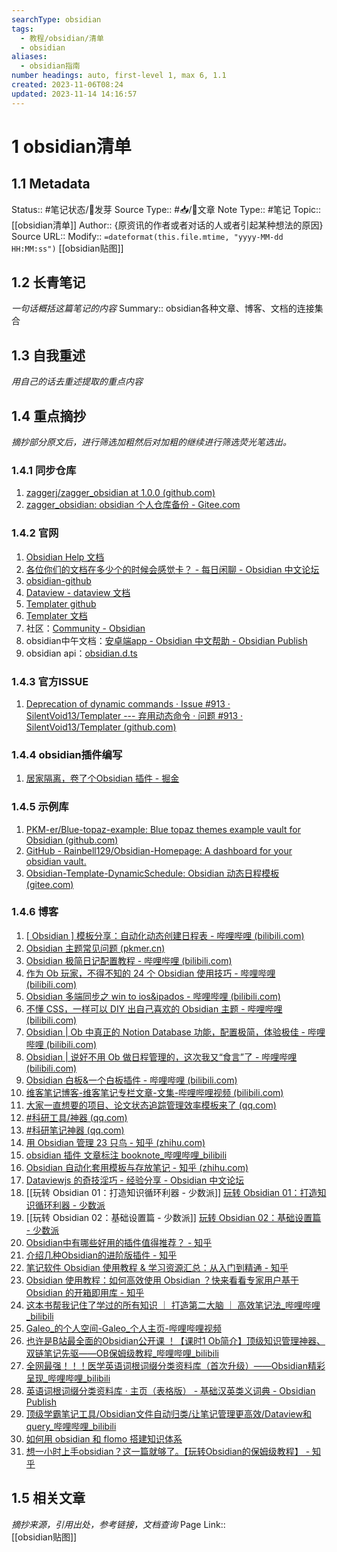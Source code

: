 ```yaml
---
searchType: obsidian
tags:
  - 教程/obsidian/清单
  - obsidian
aliases:
  - obsidian指南
number headings: auto, first-level 1, max 6, 1.1
created: 2023-11-06T08:24
updated: 2023-11-14 14:16:57
---
```

# 1 obsidian清单
## 1.1 Metadata
Status::    #笔记状态/🌱发芽
Source Type::  #📥/📰️文章
Note Type::  #笔记
Topic:: [[obsidian清单]]
Author:: {原资讯的作者或者对话的人或者引起某种想法的原因}
Source URL:: 
Modify:: `=dateformat(this.file.mtime, "yyyy-MM-dd HH:MM:ss")`
[[obsidian贴图]]
## 1.2 长青笔记
*一句话概括这篇笔记的内容*
Summary:: obsidian各种文章、博客、文档的连接集合

## 1.3 自我重述
*用自己的话去重述提取的重点内容*


## 1.4 重点摘抄
*摘抄部分原文后，进行筛选加粗然后对加粗的继续进行筛选荧光笔选出。*
### 1.4.1 同步仓库
1. [zaggerj/zagger_obsidian at 1.0.0 (github.com)](https://github.com/zaggerj/zagger_obsidian/tree/1.0.0)
2. [zagger_obsidian: obsidian 个人仓库备份 - Gitee.com](https://gitee.com/zaggerzj/zagger_obsidian/tree/1.0.0/)
### 1.4.2 官网
 1. [Obsidian Help 文档](https://help.obsidian.md/Editing+and+formatting/Properties)
 2. [各位你们的文档在多少个的时候会感觉卡？ - 每日闲聊 - Obsidian 中文论坛](https://forum-zh.obsidian.md/t/topic/4435/13)
 3. [obsidian-github](https://github.com/blacksmithgu/obsidian-dataview)
 4. [Dataview - dataview 文档](https://blacksmithgu.github.io/obsidian-dataview/)
 5. [Templater  github](https://github.com/SilentVoid13/Templater)
 6.  [Templater 文档](https://silentvoid13.github.io/Templater/internal-functions/internal-modules/file-module.html#tpfilefind_tfilefilename-string)
 7. 社区：[Community - Obsidian](https://obsidian.md/community)
 8. obsidian中午文档：[安卓端app - Obsidian 中文帮助 - Obsidian Publish](https://publish.obsidian.md/help-zh/Obsidian/%E5%AE%89%E5%8D%93%E7%AB%AFapp)
 9. obsidian api：[obsidian.d.ts](https://github.com/obsidianmd/obsidian-api/blob/master/obsidian.d.ts#L3871)
### 1.4.3 官方ISSUE
1. [Deprecation of dynamic commands · Issue #913 · SilentVoid13/Templater --- 弃用动态命令 · 问题 #913 · SilentVoid13/Templater (github.com)](https://github.com/SilentVoid13/Templater/issues/913)

### 1.4.4 obsidian插件编写
1. [居家隔离，卷了个Obsidian 插件 - 掘金](https://juejin.cn/post/7085563874086223903)
### 1.4.5 示例库
1. [PKM-er/Blue-topaz-example: Blue topaz themes example vault for Obsidian (github.com)](https://github.com/PKM-er/Blue-topaz-example)
2. [GitHub - Rainbell129/Obsidian-Homepage: A dashboard for your obsidian vault.](https://github.com/Rainbell129/Obsidian-Homepage)
3. [Obsidian-Template-DynamicSchedule: Obsidian 动态日程模板 (gitee.com)](https://gitee.com/goblincwl/Obsidian-Template-DynamicSchedule)
### 1.4.6 博客
1. [[ Obsidian ] 模板分享：自动化动态创建日程表 - 哔哩哔哩 (bilibili.com)](https://www.bilibili.com/read/cv23768479/)
2. [Obsidian 主题常见问题 (pkmer.cn)](https://pkmer.cn/Pkmer-Docs/10-obsidian/obsidian%E5%B8%B8%E8%A7%81%E9%97%AE%E9%A2%98%E6%B1%87%E6%80%BB/obsidian%E4%B8%BB%E9%A2%98%E5%B8%B8%E8%A7%81%E9%97%AE%E9%A2%98/)
3. [Obsidian 极简日记配置教程 - 哔哩哔哩 (bilibili.com)](https://www.bilibili.com/read/cv21481911/)
4. [作为 Ob 玩家，不得不知的 24 个 Obsidian 使用技巧 - 哔哩哔哩 (bilibili.com)](https://www.bilibili.com/read/cv18547773/)
5. [Obsidian 多端同步之 win to ios&ipados - 哔哩哔哩 (bilibili.com)](https://www.bilibili.com/read/cv18681675/)
6. [不懂 CSS，一样可以 DIY 出自己喜欢的 Obsidian 主题 - 哔哩哔哩 (bilibili.com)](https://www.bilibili.com/read/cv19043175/)
7. [Obsidian | Ob 中真正的 Notion Database 功能，配置极简，体验极佳 - 哔哩哔哩 (bilibili.com)](https://www.bilibili.com/read/cv19518130/)
8. [Obsidian | 说好不用 Ob 做日程管理的，这次我又“食言”了 - 哔哩哔哩 (bilibili.com)](https://www.bilibili.com/read/cv19526990/)
9. [Obsidian 白板&一个白板插件 - 哔哩哔哩 (bilibili.com)](https://www.bilibili.com/read/cv20661353/)
10. [维客笔记博客-维客笔记专栏文章-文集-哔哩哔哩视频 (bilibili.com)](https://space.bilibili.com/305034274/article)
11. [大家一直想要的项目、论文状态追踪管理效率模板来了 (qq.com)](https://mp.weixin.qq.com/s?__biz=MzI4NDQ4NjU0MA==&mid=2247751446&idx=1&sn=aa6012807e4744e4ae393a57b91982da&chksm=ebf7e9f5dc8060e3063e6ac403a13e4989ac564f3e0959dc9ba990feae657572deb273323cb6&scene=27)
12. [#科研工具/神器 (qq.com)](https://mp.weixin.qq.com/mp/appmsgalbum?__biz=MzI4NDQ4NjU0MA==&action=getalbum&album_id=1500675956766736385&scene=173&from_msgid=2247751446&from_itemidx=1&count=3&nolastread=1#wechat_redirect)
13. [#科研笔记神器 (qq.com)](https://mp.weixin.qq.com/mp/appmsgalbum?__biz=MzI4NDQ4NjU0MA==&action=getalbum&album_id=2336961249412284416&scene=173&from_msgid=2247751446&from_itemidx=1&count=3&nolastread=1#wechat_redirect)
14. [用 Obsidian 管理 23 只鸟 - 知乎 (zhihu.com)](https://zhuanlan.zhihu.com/p/486882929)
15. [obsidian 插件 文章标注 booknote\_哔哩哔哩\_bilibili](https://www.bilibili.com/video/BV1JW4y1e7Xv/?spm_id_from=pageDriver&vd_source=af94dc11f0a1751ebb3c2090844ad9f6)
16. [Obsidian 自动化套用模板与存放笔记 - 知乎 (zhihu.com)](https://zhuanlan.zhihu.com/p/544827131)
17. [Dataviewjs 的奇技淫巧 - 经验分享 - Obsidian 中文论坛](https://forum-zh.obsidian.md/t/topic/5954/67)
18. [[玩转 Obsidian 01：打造知识循环利器 - 少数派]] [玩转 Obsidian 01：打造知识循环利器 - 少数派](https://sspai.com/post/62414)
19. [[玩转 Obsidian 02：基础设置篇 - 少数派]] [玩转 Obsidian 02：基础设置篇 - 少数派](https://sspai.com/post/63481)
20. [Obsidian中有哪些好用的插件值得推荐？ - 知乎](https://www.zhihu.com/question/497487995/answer/3097956845?utm_id=0)
21. [介绍几种Obsidian的进阶版插件 - 知乎](https://zhuanlan.zhihu.com/p/580851046)
22. [笔记软件 Obsidian 使用教程 & 学习资源汇总：从入门到精通 - 知乎](https://zhuanlan.zhihu.com/p/619960525)
23. [Obsidian 使用教程：如何高效使用 Obsidian ？快来看看专家用户基于 Obsidian 的开箱即用库 - 知乎](https://zhuanlan.zhihu.com/p/619967023)
24. [这本书帮我记住了学过的所有知识 ｜ 打造第二大脑 ｜ 高效笔记法\_哔哩哔哩\_bilibili](https://www.bilibili.com/video/BV1gH4y1U7Cv/?vd_source=af94dc11f0a1751ebb3c2090844ad9f6)
25. [Galeo\_的个人空间-Galeo\_个人主页-哔哩哔哩视频](https://space.bilibili.com/3493298721261904)
26. [也许是B站最全面的Obsidian公开课 ！【课时1 Ob简介】顶级知识管理神器、双链笔记先驱——OB保姆级教程\_哔哩哔哩\_bilibili](https://www.bilibili.com/video/BV1H44y1n71k/?spm_id_from=333.788.recommend_more_video.14&vd_source=af94dc11f0a1751ebb3c2090844ad9f6)
27. [全网最强！！！医学英语词根词缀分类资料库（首次升级）——Obsidian精彩呈现\_哔哩哔哩\_bilibili](https://www.bilibili.com/video/BV1n84y197nN/?spm_id_from=..search-card.all.click&vd_source=af94dc11f0a1751ebb3c2090844ad9f6)
28. [英语词根词缀分类资料库 · 主页（表格版） - 基础汉英类义词典 - Obsidian Publish](https://publish.obsidian.md/thesaurus/%E8%8B%B1%E8%AF%AD%E8%AF%8D%E4%B9%89%E5%88%86%E7%B1%BB%E6%95%B0%E6%8D%AE%E5%BA%93%EF%BC%88%E5%A4%A7%E5%AD%A6%E7%89%88%EF%BC%89/%E8%8B%B1%E8%AF%AD%E8%AF%8D%E6%A0%B9%E8%AF%8D%E7%BC%80%E5%88%86%E7%B1%BB%E6%95%B0%E6%8D%AE%E5%BA%93/00%E6%9C%AC%E5%BA%93%E5%9F%BA%E6%9C%AC%E4%BF%A1%E6%81%AF/%E8%8B%B1%E8%AF%AD%E8%AF%8D%E6%A0%B9%E8%AF%8D%E7%BC%80%E5%88%86%E7%B1%BB%E8%B5%84%E6%96%99%E5%BA%93+%C2%B7+%E4%B8%BB%E9%A1%B5%EF%BC%88%E8%A1%A8%E6%A0%BC%E7%89%88%EF%BC%89)
29. [顶级学霸笔记工具/Obsidian文件自动归类/让笔记管理更高效/Dataview和query\_哔哩哔哩\_bilibili](https://www.bilibili.com/video/BV1h94y1G7Y4/?spm_id_from=..search-card.all.click&vd_source=af94dc11f0a1751ebb3c2090844ad9f6)
30. [如何用 obsidian 和 flomo 搭建知识体系](https://www.douban.com/note/824956668/?_i=9942129SuLBy95)
31. [想一小时上手obsidian？这一篇就够了。【玩转Obsidian的保姆级教程】 - 知乎](https://zhuanlan.zhihu.com/p/428519519)

## 1.5 相关文章
*摘抄来源，引用出处，参考链接，文档查询*
Page Link::  
[[obsidian贴图]]

